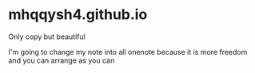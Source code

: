 # mhqqysh4.github.io
Only copy but beautiful

I'm going to change my note into all onenote because it is more freedom and you can arrange as you can

